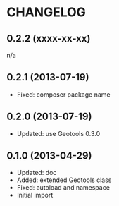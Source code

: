 CHANGELOG
=========

0.2.2 (xxxx-xx-xx)
------------------

n/a

0.2.1 (2013-07-19)
------------------

* Fixed: composer package name

0.2.0 (2013-07-19)
------------------

* Updated: use Geotools 0.3.0

0.1.0 (2013-04-29)
------------------

* Updated: doc
* Added: extended Geotools class
* Fixed: autoload and namespace
* Initial import
